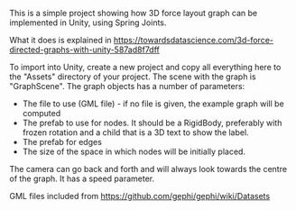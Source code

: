 
This is a simple project showing how 3D force layout graph can be implemented in Unity, using Spring Joints.

What it does is explained in https://towardsdatascience.com/3d-force-directed-graphs-with-unity-587ad8f7dff

To import into Unity, create a new project and copy all everything here to the "Assets" directory of your project. The scene with the graph is "GraphScene". The graph objects has a number of parameters:
   - The file to use (GML file) - if no file is given, the example graph will be computed
   - The prefab to use for nodes. It should be a RigidBody, preferably with frozen rotation and a child that is a 3D text to show the label.
   - The prefab for edges
   - The size of the space in which nodes will be initially placed.

The camera can go back and forth and will always look towards the centre of the graph. It has a speed parameter.

GML files included from https://github.com/gephi/gephi/wiki/Datasets 

